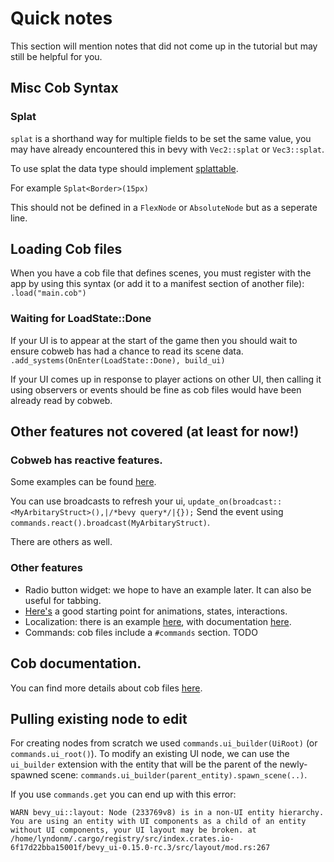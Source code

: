 # Quick notes

This section will mention notes that did not come up in the tutorial but may still be helpful for you.

## Misc Cob Syntax

### Splat

`splat` is a shorthand way for multiple fields to be set the same value, you may have already encountered this in bevy with `Vec2::splat` or `Vec3::splat`.

To use splat the data type should implement [splattable](https://docs.rs/bevy_cobweb_ui/latest/bevy_cobweb_ui/loading/trait.Splattable.html#associatedtype.Splat).

For example
`Splat<Border>(15px)`


This should not be defined in a `FlexNode` or `AbsoluteNode` but as a seperate line.

## Loading Cob files

When you have a cob file that defines scenes, you must register with the app by using this syntax (or add it to a manifest section of another file):
`.load("main.cob")`

### Waiting for LoadState::Done

If your UI is to appear at the start of the game then you should wait to ensure cobweb has had a chance to read its scene data.
`.add_systems(OnEnter(LoadState::Done), build_ui)`

If your UI comes up in response to player actions on other UI, then calling it using observers or events should be fine as cob files would have been already read by cobweb.

## Other features not covered (at least for now!)

### Cobweb has reactive features.
Some examples can be found [here](https://github.com/UkoeHB/bevy_cobweb_ui/tree/main/examples).

You can use broadcasts to refresh your ui, `update_on(broadcast::<MyArbitaryStruct>(),|/*bevy query*/|{});`
Send the event using `commands.react().broadcast(MyArbitaryStruct)`.

There are others as well.

### Other features
- Radio button widget: we hope to have an example later. It can also be useful for tabbing.
- [Here's](https://docs.rs/bevy_cobweb_ui/latest/bevy_cobweb_ui/sickle_ext/index.html) a good starting point for animations, states, interactions.
- Localization: there is an example [here](https://github.com/UkoeHB/bevy_cobweb_ui/tree/main/examples/localization), with documentation [here](https://docs.rs/bevy_cobweb_ui/latest/bevy_cobweb_ui/localization/index.html).
- Commands: cob files include a `#commands` section. TODO


## Cob documentation.
You can find more details about cob files [here](https://docs.rs/bevy_cobweb_ui/latest/bevy_cobweb_ui/loading/index.html).

## Pulling existing node to edit
For creating nodes from scratch we used `commands.ui_builder(UiRoot)` (or `commands.ui_root()`). To modify an existing UI node, we can use the `ui_builder` extension with the entity that will be the parent of the newly-spawned scene:
`commands.ui_builder(parent_entity).spawn_scene(..)`.

If you use `commands.get` you can end up with this error:

`WARN bevy_ui::layout: Node (233769v8) is in a non-UI entity hierarchy. You are using an entity with UI components as a child of an entity without UI components, your UI layout may be broken.
    at /home/lyndonm/.cargo/registry/src/index.crates.io-6f17d22bba15001f/bevy_ui-0.15.0-rc.3/src/layout/mod.rs:267`

